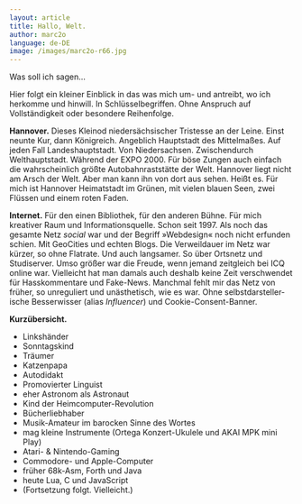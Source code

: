 ```yaml
---
layout: article
title: Hallo, Welt.
author: marc2o
language: de-DE
image: /images/marc2o-r66.jpg
---
```


Was soll ich sagen…

Hier folgt ein kleiner Einblick in das was mich um- und antreibt, wo ich herkomme und hinwill. In Schlüssel&shy;begriffen. Ohne Anspruch auf Vollständigkeit oder besondere Reihenfolge.

**Hannover.**
Dieses Kleinod niedersächsischer Tristesse an der Leine. Einst neunte Kur, dann Königreich. Angeblich Hauptstadt des Mittelmaßes. Auf jeden Fall Landeshauptstadt. Von Niedersachsen. Zwischendurch Welthauptstadt. Während der EXPO 2000. Für böse Zungen auch einfach die wahrscheinlich größte Autobahnraststätte der Welt. Hannover liegt nicht am Arsch der Welt. Aber man kann ihn von dort aus sehen. Heißt es. Für mich ist Hannover Heimatstadt im Grünen, mit vielen blauen Seen, zwei Flüssen und einem roten Faden.

**Internet.**
Für den einen Bibliothek, für den anderen Bühne. Für mich kreativer Raum und Informationsquelle. Schon seit 1997. Als noch das gesamte Netz _social_ war und der Begriff »Webdesign« noch nicht erfunden schien. Mit GeoCities und echten Blogs. Die Verweildauer im Netz war kürzer, so ohne Flatrate. Und auch langsamer. So über Ortsnetz und Studiserver. Umso größer war die Freude, wenn jemand zeitgleich bei ICQ online war. Vielleicht hat man damals auch deshalb keine Zeit verschwendet für Hasskommentare und Fake-News. Manchmal fehlt mir das Netz von früher, so unreguliert und unästhetisch, wie es war. Ohne selbst&shy;darsteller&shy;ische Besserwisser (alias _Influencer_) und Cookie-Consent-Banner. 

**Kurzübersicht.**

- Linkshänder
- Sonntagskind
- Träumer
- Katzenpapa
- Autodidakt
- Promovierter Linguist
- eher Astronom als Astronaut
- Kind der Heimcomputer-Revolution
- Bücherliebhaber
- Musik-Amateur im barocken Sinne des Wortes
- mag kleine Instrumente (Ortega Konzert-Ukulele und AKAI MPK mini Play)
- Atari- & Nintendo-Gaming
- Commodore- und Apple-Computer
- früher 68k-Asm, Forth und Java
- heute Lua, C und JavaScript
- (Fortsetzung folgt. Vielleicht.)
